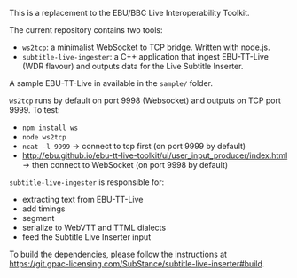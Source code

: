 This is a replacement to the EBU/BBC Live Interoperability Toolkit.

The current repository contains two tools:
- ```ws2tcp```: a minimalist WebSocket to TCP bridge. Written with node.js.
- ```subtitle-live-ingester```: a C++ application that ingest EBU-TT-Live (WDR flavour) and outputs data for the Live Subtitle Inserter.

A sample EBU-TT-Live in available in the ```sample/``` folder.

```ws2tcp``` runs by default on port 9998 (Websocket) and outputs on TCP port 9999. To test:
- ```npm install ws```
- ```node ws2tcp```
- ```ncat -l 9999``` -> connect to tcp first (on port 9999 by default)
- http://ebu.github.io/ebu-tt-live-toolkit/ui/user_input_producer/index.html -> then connect to WebSocket (on port 9998 by default)

```subtitle-live-ingester``` is responsible for:
 - extracting text from EBU-TT-Live 
 - add timings
 - segment
 - serialize to WebVTT and TTML dialects
 - feed the Subtitle Live Inserter input

To build the dependencies, please follow the instructions at https://git.gpac-licensing.com/SubStance/subtitle-live-inserter#build.


